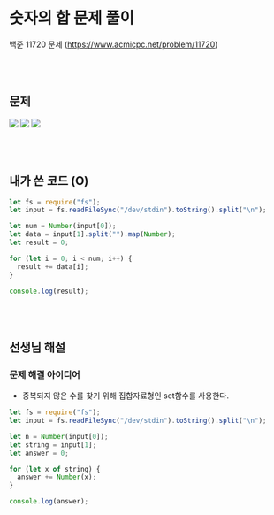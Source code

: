 # 숫자의 합 문제 풀이

백준 11720 문제
(https://www.acmicpc.net/problem/11720)

<br/>
<br/>

## 문제

<a href="#"><img src="https://github.com/eunbaming/TIL_JS-CodingTest/assets/110072947/db122a68-a607-4d71-b4c5-05eb07f547fe"/></a>
<a href="#"><img src="https://github.com/eunbaming/TIL_JS-CodingTest/assets/110072947/faf555a6-a3f8-4331-bed6-b945257a41c8"/></a>
<a href="#"><img src="https://github.com/eunbaming/TIL_JS-CodingTest/assets/110072947/26af40a9-9a37-4d57-a34c-d5d212dd1060"/></a>

<br/>
<br/>

## 내가 쓴 코드 (O)

```javascript
let fs = require("fs");
let input = fs.readFileSync("/dev/stdin").toString().split("\n");

let num = Number(input[0]);
let data = input[1].split("").map(Number);
let result = 0;

for (let i = 0; i < num; i++) {
  result += data[i];
}

console.log(result);
```

<br/>
<br/>

## 선생님 해설

### 문제 해결 아이디어

- 중복되지 않은 수를 찾기 위해 집합자료형인 set함수를 사용한다.

```javascript
let fs = require("fs");
let input = fs.readFileSync("/dev/stdin").toString().split("\n");

let n = Number(input[0]);
let string = input[1];
let answer = 0;

for (let x of string) {
  answer += Number(x);
}

console.log(answer);
```
